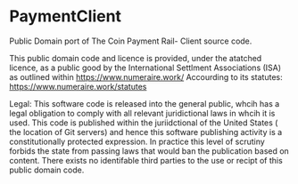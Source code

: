 # PaymentClient
Public Domain port of The Coin Payment Rail- Client source code.

This public domain code and licence is provided, under the atatched licence, as a public good by the International Settlment Associations (ISA) as outlined  within
https://www.numeraire.work/ 
Accourding to its statutes:
https://www.numeraire.work/statutes

Legal: This software code is released into the general public, whcih has a legal obligation to comply with all relevant juridictional laws in whcih it is used. This code is published within the juriidctional of the United States ( the location of Git servers) and hence this software publishing activity is a constitutionally protected expression.  In practice this level of scrutiny forbids the state from passing laws that would ban the publication based on content. There exists no identifable third parties to the use or recipt of this public domain code.
